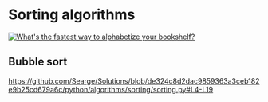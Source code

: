 # Sorting algorithms

<a href="https://youtu.be/WaNLJf8xzC4">
 <img src="https://youtu.be/WaNLJf8xzC4" alt="What's the fastest way to alphabetize your bookshelf?" />
</a>

## Bubble sort

<https://github.com/Searge/Solutions/blob/de324c8d2dac9859363a3ceb182e9b25cd679a6c/python/algorithms/sorting/sorting.py#L4-L19>
